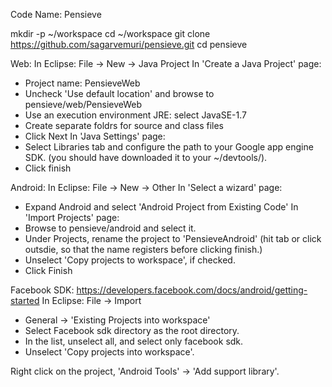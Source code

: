 Code Name: Pensieve

mkdir -p ~/workspace
cd ~/workspace
git clone https://github.com/sagarvemuri/pensieve.git
cd pensieve


Web:
In Eclipse:
File -> New -> Java Project
In 'Create a Java Project' page:
  - Project name: PensieveWeb
  - Uncheck 'Use default location' and browse to pensieve/web/PensieveWeb
  - Use an execution environment JRE: select JavaSE-1.7
  - Create separate foldrs for source and class files
  - Click Next
In 'Java Settings' page:
  - Select Libraries tab and configure the path to your Google app engine SDK.
  (you should have downloaded it to your ~/devtools/<sdk-folder-name>).
  - Click finish

Android:
In Eclipse:
File -> New -> Other
In 'Select a wizard' page:
  - Expand Android and select 'Android Project from Existing Code'
In 'Import Projects' page:
  - Browse to pensieve/android and select it.
  - Under Projects, rename the project to 'PensieveAndroid' (hit tab or click outsdie, so that the name registers before clicking finish.)
  - Unselect 'Copy projects to workspace', if checked.
  - Click Finish


Facebook SDK:
https://developers.facebook.com/docs/android/getting-started
In Eclipse:
File -> Import
  - General -> 'Existing Projects into workspace'
  - Select Facebook sdk directory as the root directory.
  - In the list, unselect all, and select only facebook sdk.
  - Unselect 'Copy projects into workspace'.

Right click on the project, 'Android Tools' -> 'Add support library'.